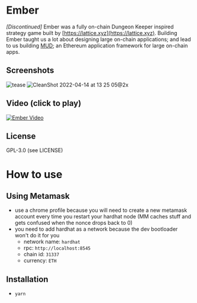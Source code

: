 # Ember
*[Discontinued]*
Ember was a fully on-chain Dungeon Keeper inspired strategy game built by [https://lattice.xyz](https://lattice.xyz). 
Building Ember taught us a lot about designing large on-chain applications; and lead to us building [MUD](https://mud.dev); an Ethereum application framework for large on-chain apps.
## Screenshots
![tease](https://user-images.githubusercontent.com/21203499/204538834-aeaa41a7-ac61-4bad-a755-e5a649803920.png)
![CleanShot 2022-04-14 at 13 25 05@2x](https://user-images.githubusercontent.com/21203499/204538907-de40d141-7329-4ffe-bb98-ec2fd5b98189.png)
## Video (click to play)
[![Ember Video](https://user-images.githubusercontent.com/21203499/204540070-f13cd455-6530-4529-aedf-7f231f534e80.png)](http://www.youtube.com/watch?v=RmRsxqRRLvE "Ember Video")
## License
GPL-3.0 (see LICENSE)
# How to use
## Using Metamask
- use a chrome profile because you will need to create a new metamask account every time you restart your hardhat node (MM caches stuff and gets confused when the nonce drops back to 0)
- you need to add hardhat as a network because the dev bootloader won't do it for you
  - network name: `hardhat`
  - rpc: `http://localhost:8545`
  - chain id: `31337`
  - currency: `ETH`
## Installation
- `yarn`
